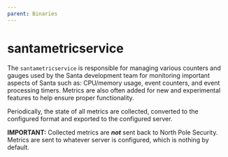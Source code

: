 ```yaml
---
parent: Binaries
---
```


# santametricservice

The `santametricservice` is responsible for managing various counters and gauges
used by the Santa development team for monitoring important aspects of Santa
such as: CPU/memory usage, event counters, and event processing timers. Metrics are also often added for new and experimental features to help
ensure proper functionality.

Periodically, the state of all metrics are collected, converted to the
configured format and exported to the configured server.

**IMPORTANT:** Collected metrics are ***not*** sent back to North Pole Security. Metrics are
sent to whatever server is configured, which is nothing by default.

